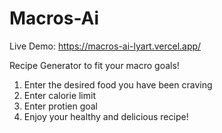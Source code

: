 # Macros-Ai
Live Demo: https://macros-ai-lyart.vercel.app/

Recipe Generator to fit your macro goals! 

1. Enter the desired food you have been craving
2. Enter calorie limit
3. Enter protien goal
4. Enjoy your healthy and delicious recipe!
